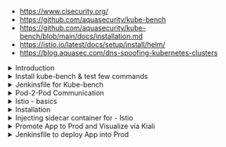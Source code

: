 - https://www.cisecurity.org/
- https://github.com/aquasecurity/kube-bench
- https://github.com/aquasecurity/kube-bench/blob/main/docs/installation.md
- https://istio.io/latest/docs/setup/install/helm/
- https://blog.aquasec.com/dns-spoofing-kubernetes-clusters

<details>
<summary>Introduction</summary>
<br>

  <img width="416" alt="image" src="https://user-images.githubusercontent.com/75510135/168101208-20d80eb7-5d5b-4800-955f-e7b8de48ae8d.png">

  <img width="870" alt="image" src="https://user-images.githubusercontent.com/75510135/168101313-a4178bc5-410b-4cd5-99c3-0e31ff0063a5.png">

  <img width="836" alt="image" src="https://user-images.githubusercontent.com/75510135/168101409-08445a1e-8333-414d-b32b-530e1c57df7c.png">

  <img width="684" alt="image" src="https://user-images.githubusercontent.com/75510135/168107311-0e6d4e8e-c682-41a7-aca7-56fe7873fe51.png">

  <img width="1055" alt="image" src="https://user-images.githubusercontent.com/75510135/168108201-af938b12-f2e3-4d17-b1f9-b43f783a6f94.png">

  
</details>

<details>
<summary>Install kube-bench & test few commands</summary>
<br>

  ```
   542  curl -L https://github.com/aquasecurity/kube-bench/releases/download/v0.6.2/kube-bench_0.6.2_linux_amd64.deb -o kube-bench_0.6.2_linux_amd64.deb
  543  sudo apt install ./kube-bench_0.6.2_linux_amd64.deb -f
  544  apt install ./kube-bench_0.6.2_linux_amd64.deb -f
  545  k get pods
  546  k delete pods kube-bench-wfbn7
  547  gcloud container clusters describe $CLUSTER_NAME --zone $ZONE --format json | jq '.databaseEncryption'
  548  kube-bench run --targets etcd  --version 1.15 --check 2.2 --json | jq .[].total_fail
  549  kube-bench node --check 4.2.1,4.2.2 --json | jq .[].total_fail
  ```
  
  <img width="524" alt="image" src="https://user-images.githubusercontent.com/75510135/168458973-257521f8-c673-40c8-9f10-8f58b2b2eaab.png">

  ```
  ############  Add cis-etcd.sh ############ 

#!/bin/bash
#cis-etcd.sh

total_fail=$(kube-bench run --targets etcd  --version 1.15 --check 2.2 --json | jq .[].total_fail)

if [[ "$total_fail" -ne 0 ]];
        then
                echo "CIS Benchmark Failed ETCD while testing for 2.2"
                exit 1;
        else
                echo "CIS Benchmark Passed for ETCD - 2.2"
fi;

############  Add cis-etcd.sh ############ 





############  Add cis-kubelet.sh ############ 

#!/bin/bash
#cis-kubelet.sh

total_fail=$(kube-bench run --targets node  --version 1.15 --check 4.2.1,4.2.2 --json | jq .[].total_fail)

if [[ "$total_fail" -ne 0 ]];
        then
                echo "CIS Benchmark Failed Kubelet while testing for 4.2.1, 4.2.2"
                exit 1;
        else
                echo "CIS Benchmark Passed Kubelet for 4.2.1, 4.2.2"
fi;

############  Add cis-kubelet.sh ############ 







############  Add cis-master.sh ############ 


#!/bin/bash
#cis-master.sh

total_fail=$(kube-bench master  --version 1.15 --check 1.2.7,1.2.8,1.2.9 --json | jq .[].total_fail)

if [[ "$total_fail" -ne 0 ]];
        then
                echo "CIS Benchmark Failed MASTER while testing for 1.2.7, 1.2.8, 1.2.9"
                exit 1;
        else
                echo "CIS Benchmark Passed for MASTER - 1.2.7, 1.2.8, 1.2.9"
fi;

############  Add cis-master.sh ############ 

  ```
  
  ```
  
  ```
</details>


<details>
<summary>Jenkinsfile for Kube-bench</summary>
<br>

  ```
  ############ Jenkinsfile - Add K8S CIS Benchmark Stage ############ 

@Library('slack') _

pipeline {
  agent any

  environment {
    deploymentName = "devsecops"
    containerName = "devsecops-container"
    serviceName = "devsecops-svc"
    imageName = "siddharth67/numeric-app:${GIT_COMMIT}"
    applicationURL = "http://devsecops-demo.eastus.cloudapp.azure.com"
    applicationURI = "/increment/99"
  }

  stages {

    stage('Build Artifact - Maven') {
      steps {
        sh "mvn clean package -DskipTests=true"
        archive 'target/*.jar'
      }
    }

    stage('Unit Tests - JUnit and JaCoCo') {
      steps {
        sh "mvn test"
      }
    }

    stage('Mutation Tests - PIT') {
      steps {
        sh "mvn org.pitest:pitest-maven:mutationCoverage"
      }
    }

    stage('SonarQube - SAST') {
      steps {
        withSonarQubeEnv('SonarQube') {
          sh "mvn sonar:sonar \
		              -Dsonar.projectKey=numeric-application \
		              -Dsonar.host.url=http://devsecops-demo.eastus.cloudapp.azure.com:9000"
        }
        timeout(time: 2, unit: 'MINUTES') {
          script {
            waitForQualityGate abortPipeline: true
          }
        }
      }
    }

    stage('Vulnerability Scan - Docker') {
      steps {
        parallel(
          "Dependency Scan": {
            sh "mvn dependency-check:check"
          },
          "Trivy Scan": {
            sh "bash trivy-docker-image-scan.sh"
          },
          "OPA Conftest": {
            sh 'docker run --rm -v $(pwd):/project openpolicyagent/conftest test --policy opa-docker-security.rego Dockerfile'
          }
        )
      }
    }

    stage('Docker Build and Push') {
      steps {
        withDockerRegistry([credentialsId: "docker-hub", url: ""]) {
          sh 'printenv'
          sh 'sudo docker build -t siddharth67/numeric-app:""$GIT_COMMIT"" .'
          sh 'docker push siddharth67/numeric-app:""$GIT_COMMIT""'
        }
      }
    }

    stage('Vulnerability Scan - Kubernetes') {
      steps {
        parallel(
          "OPA Scan": {
            sh 'docker run --rm -v $(pwd):/project openpolicyagent/conftest test --policy opa-k8s-security.rego k8s_deployment_service.yaml'
          },
          "Kubesec Scan": {
            sh "bash kubesec-scan.sh"
          },
          "Trivy Scan": {
            sh "bash trivy-k8s-scan.sh"
          }
        )
      }
    }

    stage('K8S Deployment - DEV') {
      steps {
        parallel(
          "Deployment": {
            withKubeConfig([credentialsId: 'kubeconfig']) {
              sh "bash k8s-deployment.sh"
            }
          },
          "Rollout Status": {
            withKubeConfig([credentialsId: 'kubeconfig']) {
              sh "bash k8s-deployment-rollout-status.sh"
            }
          }
        )
      }
    }

    stage('Integration Tests - DEV') {
      steps {
        script {
          try {
            withKubeConfig([credentialsId: 'kubeconfig']) {
              sh "bash integration-test.sh"
            }
          } catch (e) {
            withKubeConfig([credentialsId: 'kubeconfig']) {
              sh "kubectl -n default rollout undo deploy ${deploymentName}"
            }
            throw e
          }
        }
      }
    }

    stage('OWASP ZAP - DAST') {
      steps {
        withKubeConfig([credentialsId: 'kubeconfig']) {
          sh 'bash zap.sh'
        }
      }
    }

    stage('Prompte to PROD?') {
      steps {
        timeout(time: 2, unit: 'DAYS') {
          input 'Do you want to Approve the Deployment to Production Environment/Namespace?'
        }
      }
    }

    stage('K8S CIS Benchmark') {
      steps {
        script {

          parallel(
            "Master": {
              sh "bash cis-master.sh"
            },
            "Etcd": {
              sh "bash cis-etcd.sh"
            },
            "Kubelet": {
              sh "bash cis-kubelet.sh"
            }
          )

        }
      }
    }

    // stage('Testing Slack') {
    //    steps {
    //        sh 'exit 1'
    //    }
    //  }

  }

  post {
    always {
      junit 'target/surefire-reports/*.xml'
      jacoco execPattern: 'target/jacoco.exec'
      pitmutation mutationStatsFile: '**/target/pit-reports/**/mutations.xml'
      dependencyCheckPublisher pattern: 'target/dependency-check-report.xml'
      publishHTML([allowMissing: false, alwaysLinkToLastBuild: true, keepAll: true, reportDir: 'owasp-zap-report', reportFiles: 'zap_report.html', reportName: 'OWASP ZAP HTML Report', reportTitles: 'OWASP ZAP HTML Report'])

      //Use sendNotifications.groovy from shared library and provide current build result as parameter 
      sendNotification currentBuild.result
    }

    // success {

    // }

    // failure {

    // }
  }

}


############ Jenkinsfile - Add K8S CIS Benchmark Stage ############ 
  ```
</details>


<details>
<summary>Pod-2-Pod Communication</summary>
<br>

  <img width="536" alt="image" src="https://user-images.githubusercontent.com/75510135/168459262-6216e728-95fc-46ae-ac4d-5f00bd43ca63.png">

  <img width="543" alt="image" src="https://user-images.githubusercontent.com/75510135/168459255-50ae473e-39b3-4a93-b2e6-f300d5d9ff88.png">

  - to Encrypt/decrypt the data  via Istio(side car containers)
  <img width="598" alt="image" src="https://user-images.githubusercontent.com/75510135/168459237-e3edd60e-756f-40a7-a567-c14463fb9845.png">

</details>

<details>
<summary>Istio - basics</summary>
<br>

<img width="381" alt="image" src="https://user-images.githubusercontent.com/75510135/168459511-f5c52bc2-55da-4564-8291-21042b68943e.png">

 -  Istio features
 <img width="976" alt="image" src="https://user-images.githubusercontent.com/75510135/168459490-3326161c-c69e-448a-a34b-a4164e46d771.png">

  - Istio  Architecture
    <img width="879" alt="image" src="https://user-images.githubusercontent.com/75510135/168459470-37b7e38f-a9f6-4a03-ba66-c28f6c793f1a.png">

  - Istio capabilities

	<img width="1022" alt="image" src="https://user-images.githubusercontent.com/75510135/168459438-7b99fe3b-3756-48a6-9c8e-18261a71c467.png">

</details>

<details>
<summary>Installation</summary>
<br>

 <img width="909" alt="image" src="https://user-images.githubusercontent.com/75510135/168459751-f3fcc44b-5399-40c9-8b7e-96c80c8e73e5.png">

	```
	curl -Ls https://istio.io/downloadIstio | ISTIO_VERSION=1.9.0 sh -
	cd istio-1.9.0
	export PATH=$PWD/bin:$PATH
	istioctl install --set profile=demo -y && kubectl apply -f samples/addons
	```
	
- below components get created
<img width="851" alt="image" src="https://user-images.githubusercontent.com/75510135/168459781-0d010cb4-8f6a-4999-b744-009ad1e98157.png">

<img width="618" alt="image" src="https://user-images.githubusercontent.com/75510135/168459810-e4b29678-f0be-4c93-830d-e5c6c209b4df.png">

<img width="410" alt="image" src="https://user-images.githubusercontent.com/75510135/168459828-12bf9f4a-fc71-4af7-b2f1-a77a983cc837.png">

<img width="1006" alt="image" src="https://user-images.githubusercontent.com/75510135/168460165-8021414b-04a5-4134-b62d-0e9916ff4e37.png">

<img width="1006" alt="image" src="https://user-images.githubusercontent.com/75510135/168460201-9a8a6fdd-67d8-4bfb-8c0e-2115676a2af0.png">

- edit Kaili service from ClusterIP to NodePort
<img width="929" alt="image" src="https://user-images.githubusercontent.com/75510135/168460338-d00f1dda-73ac-47df-bbaf-0c9aa3a2fddc.png">

- access Kaili dashboard
<img width="1238" alt="image" src="https://user-images.githubusercontent.com/75510135/168460355-39415f44-4dea-4e35-8477-bbb2a5ae422b.png">

	
	
</details>

<details>
<summary>Injecting sidecar container for - Istio</summary>
<br>

	- side car injection
 <img width="1012" alt="image" src="https://user-images.githubusercontent.com/75510135/168460929-5945fe21-c540-4e4f-acb0-6da06560e669.png">

	<img width="927" alt="image" src="https://user-images.githubusercontent.com/75510135/168460942-b126dc6c-7ca3-4f18-880c-194528f77cd1.png">

	- Istio demo architecture
<img width="1007" alt="image" src="https://user-images.githubusercontent.com/75510135/168460967-9541dd9e-d734-46d4-8f9b-0598b22cb302.png">

	<img width="968" alt="image" src="https://user-images.githubusercontent.com/75510135/168460985-50f83b35-227e-4856-9497-78ea4ba28d31.png">

	```
	  569  k -n prod create deploy node-app --image nginx
	  571  k -n prod expose deploy node-app --name node-service --port 5000
	  572  k get ns --show-labels
	  573  k label ns prod istio-injection=enabled
	  574  k get ns --show-labels
	  575  k -n prod rollout -h
	  576  k -n prod rollout restart deploy node-app
	  577  k -n prod get po
	  578  k describe po node-app-78895c644-p6ghb
	  579  k -n prod  describe po node-app-78895c644-p6ghb
	```
</details>

<details>
<summary>Promote App to Prod and Visualize via Kiali</summary>
<br>

  ```
#################### Add k8s_PROD-deployment_service.yaml #################### 

apiVersion: apps/v1
kind: Deployment
metadata:
  labels:
    app: devsecops
  name: devsecops
spec:
  replicas: 3
  selector:
    matchLabels:
      app: devsecops
  strategy: {}
  template:
    metadata:
      labels:
        app: devsecops
    spec:
      serviceAccountName: default
      volumes:
      - name: vol
        emptyDir: {}
      containers:
      - image: replace
        name: devsecops-container
        volumeMounts:
          - mountPath: /tmp
            name: vol
        securityContext:
          capabilities:
            drop:
             - NET_RAW
          runAsUser: 100
          runAsNonRoot: true
          readOnlyRootFilesystem: true
          allowPrivilegeEscalation: false
        resources:
         requests:
          memory: "256Mi"
          cpu: "200m"
         limits:
          memory: "512Mi"
          cpu: "500m"
---
apiVersion: v1
kind: Service
metadata:
  labels:
    app: devsecops
  name: devsecops-svc
spec:
  ports:
  - port: 8080
    protocol: TCP
    targetPort: 8080
  selector:
    app: devsecops
  type: ClusterIP

#################### Add k8s_PROD-deployment_service.yaml #################### 





#################### Add k8s-PROD-deployment-rollout-status.sh #################### 


#!/bin/bash
sleep 60s

if [[ $(kubectl -n prod rollout status deploy ${deploymentName} --timeout 5s) != *"successfully rolled out"* ]]; 
then     
	echo "Deployment ${deploymentName} Rollout has Failed"
    kubectl -n prod rollout undo deploy ${deploymentName}
    exit 1;
else
	echo "Deployment ${deploymentName} Rollout is Success"
fi


#################### Add k8s-PROD-deployment-rollout-status.sh #################### 







  ```
</details>

<details>
<summary>Jenkinsfile to deploy App into Prod</summary>
<br>

	<img width="670" alt="image" src="https://user-images.githubusercontent.com/75510135/168462116-6668d4df-7876-43e7-a936-35f10e8b8264.png">

	```
	##################### Jenkinsfile - Add stage('K8S Deployment - PROD') ##################### 

@Library('slack') _

pipeline {
  agent any

  environment {
    deploymentName = "devsecops"
    containerName = "devsecops-container"
    serviceName = "devsecops-svc"
    imageName = "siddharth67/numeric-app:${GIT_COMMIT}"
    applicationURL = "http://devsecops-demo.eastus.cloudapp.azure.com"
    applicationURI = "/increment/99"
  }

  stages {

    stage('Build Artifact - Maven') {
      steps {
        sh "mvn clean package -DskipTests=true"
        archive 'target/*.jar'
      }
    }

    stage('Unit Tests - JUnit and JaCoCo') {
      steps {
        sh "mvn test"
      }
    }

    stage('Mutation Tests - PIT') {
      steps {
        sh "mvn org.pitest:pitest-maven:mutationCoverage"
      }
    }

    stage('SonarQube - SAST') {
      steps {
        withSonarQubeEnv('SonarQube') {
          sh "mvn sonar:sonar \
		              -Dsonar.projectKey=numeric-application \
		              -Dsonar.host.url=http://devsecops-demo.eastus.cloudapp.azure.com:9000"
        }
        timeout(time: 2, unit: 'MINUTES') {
          script {
            waitForQualityGate abortPipeline: true
          }
        }
      }
    }

    stage('Vulnerability Scan - Docker') {
      steps {
        parallel(
          "Dependency Scan": {
            sh "mvn dependency-check:check"
          },
          "Trivy Scan": {
            sh "bash trivy-docker-image-scan.sh"
          },
          "OPA Conftest": {
            sh 'docker run --rm -v $(pwd):/project openpolicyagent/conftest test --policy opa-docker-security.rego Dockerfile'
          }
        )
      }
    }

    stage('Docker Build and Push') {
      steps {
        withDockerRegistry([credentialsId: "docker-hub", url: ""]) {
          sh 'printenv'
          sh 'sudo docker build -t siddharth67/numeric-app:""$GIT_COMMIT"" .'
          sh 'docker push siddharth67/numeric-app:""$GIT_COMMIT""'
        }
      }
    }

    stage('Vulnerability Scan - Kubernetes') {
      steps {
        parallel(
          "OPA Scan": {
            sh 'docker run --rm -v $(pwd):/project openpolicyagent/conftest test --policy opa-k8s-security.rego k8s_deployment_service.yaml'
          },
          "Kubesec Scan": {
            sh "bash kubesec-scan.sh"
          },
          "Trivy Scan": {
            sh "bash trivy-k8s-scan.sh"
          }
        )
      }
    }

    stage('K8S Deployment - DEV') {
      steps {
        parallel(
          "Deployment": {
            withKubeConfig([credentialsId: 'kubeconfig']) {
              sh "bash k8s-deployment.sh"
            }
          },
          "Rollout Status": {
            withKubeConfig([credentialsId: 'kubeconfig']) {
              sh "bash k8s-deployment-rollout-status.sh"
            }
          }
        )
      }
    }

    stage('Integration Tests - DEV') {
      steps {
        script {
          try {
            withKubeConfig([credentialsId: 'kubeconfig']) {
              sh "bash integration-test.sh"
            }
          } catch (e) {
            withKubeConfig([credentialsId: 'kubeconfig']) {
              sh "kubectl -n default rollout undo deploy ${deploymentName}"
            }
            throw e
          }
        }
      }
    }

    stage('OWASP ZAP - DAST') {
      steps {
        withKubeConfig([credentialsId: 'kubeconfig']) {
          sh 'bash zap.sh'
        }
      }
    }

    stage('Prompte to PROD?') {
      steps {
        timeout(time: 2, unit: 'DAYS') {
          input 'Do you want to Approve the Deployment to Production Environment/Namespace?'
        }
      }
    }

    stage('K8S CIS Benchmark') {
      steps {
        script {

          parallel(
            "Master": {
              sh "bash cis-master.sh"
            },
            "Etcd": {
              sh "bash cis-etcd.sh"
            },
            "Kubelet": {
              sh "bash cis-kubelet.sh"
            }
          )

        }
      }
    }

    stage('K8S Deployment - PROD') {
      steps {
        parallel(
          "Deployment": {
            withKubeConfig([credentialsId: 'kubeconfig']) {
              sh "sed -i 's#replace#${imageName}#g' k8s_PROD-deployment_service.yaml"
              sh "kubectl -n prod apply -f k8s_PROD-deployment_service.yaml"
            }
          },
          "Rollout Status": {
            withKubeConfig([credentialsId: 'kubeconfig']) {
              sh "bash k8s-PROD-deployment-rollout-status.sh"
            }
          }
        )
      }
    }

    // stage('Testing Slack') {
    //    steps {
    //        sh 'exit 1'
    //    }
    //  }

  }

  post {
    always {
      junit 'target/surefire-reports/*.xml'
      jacoco execPattern: 'target/jacoco.exec'
      pitmutation mutationStatsFile: '**/target/pit-reports/**/mutations.xml'
      dependencyCheckPublisher pattern: 'target/dependency-check-report.xml'
      publishHTML([allowMissing: false, alwaysLinkToLastBuild: true, keepAll: true, reportDir: 'owasp-zap-report', reportFiles: 'zap_report.html', reportName: 'OWASP ZAP HTML Report', reportTitles: 'OWASP ZAP HTML Report'])

      //Use sendNotifications.groovy from shared library and provide current build result as parameter 
      sendNotification currentBuild.result
    }

    // success {

    // }

    // failure {

    // }
  }

}

##################### Jenkinsfile - Add stage('K8S Deployment - PROD') ##################### 

	```
	
<img width="724" alt="image" src="https://user-images.githubusercontent.com/75510135/168462206-d7cac919-bb6e-4c13-8305-ccb14dc6a0e4.png">

<img width="499" alt="image" src="https://user-images.githubusercontent.com/75510135/168462214-3dde147c-9935-49c5-8f2c-b10dc99710f6.png">

<img width="610" alt="image" src="https://user-images.githubusercontent.com/75510135/168462223-bf215ecf-344e-46cc-8adb-eceee811e379.png">

<img width="686" alt="image" src="https://user-images.githubusercontent.com/75510135/168462381-6d732c1f-f2be-450f-8265-b240e21570d3.png">

<img width="865" alt="image" src="https://user-images.githubusercontent.com/75510135/168462394-4214ea46-db5c-46d9-aa03-323559ea5c2d.png">

<img width="854" alt="image" src="https://user-images.githubusercontent.com/75510135/168462404-87c36792-cec9-440e-80d0-c2d7c7d72951.png">

	
</details>


